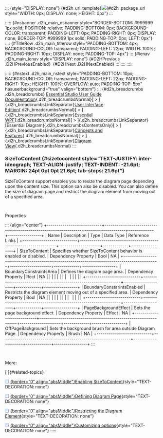 ::: {style="DISPLAY: none"}
[](ms-xhelp:///?Id=d2h_url_template){#d2h_url_template}![](!package_url!){#d2h_package_url style="WIDTH: 0px; DISPLAY: none; HEIGHT: 0px"}
:::

::::: {#nsbanner .d2h_main_nsbanner style="BORDER-BOTTOM: #999999 1px solid; POSITION: relative; PADDING-BOTTOM: 0px; BACKGROUND-COLOR: transparent; PADDING-LEFT: 0px; PADDING-RIGHT: 0px; DISPLAY: none; BORDER-TOP: #999999 1px solid; PADDING-TOP: 0px; LEFT: 0px"}
:::: {#TitleRow .d2h_main_titlerow style="PADDING-BOTTOM: 4px; BACKGROUND-COLOR: transparent; PADDING-LEFT: 22px; WIDTH: 100%; PADDING-RIGHT: 10px; DISPLAY: none; PADDING-TOP: 4px"}
::: {#ienav .d2h_main_ienav style="DISPLAY: none"}
[](ms-xhelp:///?Id=ac0a9231-49bd-41d7-8c09-fd7afaca6722){#D2HPrevious .D2HPreviousEnabled}  [](ms-xhelp:///?Id=658d62fd-5635-4571-9c60-2259c3e8b2f1){#D2HNext .D2HNextEnabled}
:::
::::
:::::

::::: {#nstext .d2h_main_nstext style="PADDING-BOTTOM: 10px; BACKGROUND-COLOR: transparent; PADDING-LEFT: 22px; PADDING-RIGHT: 10px; HEIGHT: 100%; OVERFLOW: auto; PADDING-TOP: 5px" hasuserbackground="true" valign="bottom"}
::: {#d2h_breadcrumbs .d2h_breadcrumbs}
[Essential Studio User Guide Documentation](ms-xhelp:///?Id=12457748-09e3-4d74-a240-8e049cedf030){.d2h_breadcrumbsNormal}[ \> ]{.d2h_breadcrumbsLinkSeparator}[User Interface Edition](ms-xhelp:///?Id=c29296b7-531c-413b-a0ec-488ca1f7f669){.d2h_breadcrumbsNormal}[ \> ]{.d2h_breadcrumbsLinkSeparator}[Essential WPF](ms-xhelp:///?Id=7f4f82c5-151c-4262-94d0-75c4626c77bc){.d2h_breadcrumbsNormal}[ \> ]{.d2h_breadcrumbsLinkSeparator}[Essential Diagram]{.d2h_breadcrumbsContentsOnly}[ \> ]{.d2h_breadcrumbsLinkSeparator}[Concepts and Features](ms-xhelp:///?Id=8625d466-6e21-495a-b811-4ecee754da81){.d2h_breadcrumbsNormal}[ \> ]{.d2h_breadcrumbsLinkSeparator}[Diagram View](ms-xhelp:///?Id=5fbfa644-6dd8-4969-8866-3f1b867be204){.d2h_breadcrumbsNormal}
:::

### SizeToContent {#sizetocontent style="TEXT-JUSTIFY: inter-ideograph; TEXT-ALIGN: justify; TEXT-INDENT: -21.6pt; MARGIN: 24pt 0pt 0pt 21.6pt; tab-stops: 21.6pt"}

SizeToContent support enables you to resize the diagram page depending upon the content size. This option can also be disabled. You can also define the size of diagram page and restrict the diagram element from moving out of a specified area.

 

Properties

::: {align="center"}
+----------------------------+------------------------------------------------------------------+---------------------+-------------+-----------------+
| Name                       | Description                                                      | Type                | Data Type   | Reference Links |
+----------------------------+------------------------------------------------------------------+---------------------+-------------+-----------------+
| SizeToContent              | Specifies whether SizeToContent behavior is enabled or disabled. | Dependency Property | Bool        | NA              |
+----------------------------+------------------------------------------------------------------+---------------------+-------------+-----------------+
| BoundaryConstraintsArea    | Defines the diagram page area.                                   | Dependency Property | Rect        | NA              |
|                            |                                                                  |                     |             |                 |
|                            |                                                                  |                     |             |                 |
+----------------------------+------------------------------------------------------------------+---------------------+-------------+-----------------+
| BoundaryConstarintsEnabled | Restricts the diagram element moving out of a specified area.    | Dependency Property | Bool        | NA              |
|                            |                                                                  |                     |             |                 |
|                            |                                                                  |                     |             |                 |
+----------------------------+------------------------------------------------------------------+---------------------+-------------+-----------------+
| PageBackgroundEffect       | Sets the page background effect.                                 | Dependency Property | Effect      | NA              |
+----------------------------+------------------------------------------------------------------+---------------------+-------------+-----------------+
| OffPageBackground          | Sets the background brush for area outside Diagram Page.         | Dependency Property | Brush       | NA              |
+----------------------------+------------------------------------------------------------------+---------------------+-------------+-----------------+
:::

 

More:

[ ]{#related-topics}

[![](button.gif){border="0" align="absMiddle"}Enabling SizeToContent](ms-xhelp:///?Id=c924e5df-6f0b-4274-8898-f4aa07a3867b){style="TEXT-DECORATION: none"}

[![](button.gif){border="0" align="absMiddle"}Defining Diagram Page](ms-xhelp:///?Id=1551d6d5-7a94-4ee6-a741-e9766e1dea59){style="TEXT-DECORATION: none"}

[![](button.gif){border="0" align="absMiddle"}Restricting the Diagram Element](ms-xhelp:///?Id=8c0842b2-a289-4e63-a738-c9fe476cd00a){style="TEXT-DECORATION: none"}

[![](button.gif){border="0" align="absMiddle"}Customizing options](ms-xhelp:///?Id=18d522f5-ec11-42a1-a29f-bbb9575a5478){style="TEXT-DECORATION: none"}
:::::
